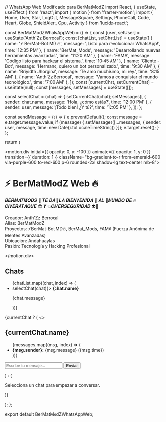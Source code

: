 // WhatsApp Web Modificado para BerMatModZ import React, { useState, useEffect } from 'react'; import { motion } from 'framer-motion'; import { Home, User, Star, LogOut, MessageSquare, Settings, PhoneCall, Code, Heart, Globe, ShieldAlert, Cpu, Activity } from 'lucide-react';

const BerMatModZWhatsAppWeb = () => { const [user, setUser] = useState('Anth'Zz Berrocal'); const [chatList, setChatList] = useState([ { name: '⚡ BerMat-Bot MD 🔥', message: '¡Listo para revolucionar WhatsApp!', time: '12:35 PM' }, { name: 'BerMat_Mods', message: 'Desarrollando nuevas herramientas avanzadas.', time: '11:20 AM' }, { name: 'FAMA', message: 'Código listo para hackear el sistema.', time: '10:45 AM' }, { name: 'Cliente - Bot', message: 'Hermano, quiero un bot personalizado.', time: '9:30 AM' }, { name: 'Briyidth Jhorgina', message: 'Te amo muchísimo, mi rey.', time: '8:15 AM' }, { name: 'Anth'Zz Berrocal', message: 'Vamos a conquistar el mundo tecnológico.', time: '7:00 AM' }, ]); const [currentChat, setCurrentChat] = useState(null); const [messages, setMessages] = useState([]);

const selectChat = (chat) => { setCurrentChat(chat); setMessages([ { sender: chat.name, message: 'Hola, ¿cómo estás?', time: '12:00 PM' }, { sender: user, message: '¡Todo bien! ¿Y tú?', time: '12:05 PM' }, ]); };

const sendMessage = (e) => { e.preventDefault(); const message = e.target.message.value; if (message) { setMessages([...messages, { sender: user, message, time: new Date().toLocaleTimeString() }]); e.target.reset(); } };

return ( <div className="bg-black min-h-screen p-8 text-white"> <motion.div initial={{ opacity: 0, y: -100 }} animate={{ opacity: 1, y: 0 }} transition={{ duration: 1 }} className="bg-gradient-to-r from-emerald-600 via-purple-600 to-red-600 p-6 rounded-2xl shadow-lg text-center mb-8"> <h1 className="text-6xl font-bold text-white drop-shadow-lg">⚡ BerMatModZ Web 🔥</h1> <p className="text-xl text-white mt-4"> 𝑩𝑬𝑹𝑴𝑨𝑻𝑴𝑶𝑫𝑺 🫦 𝑻𝑬 𝑫𝑨 🤡𝑳𝑨 𝑩𝑰𝑬𝑵𝑽𝑬𝑵𝑰𝑫𝑨 👹 𝑨𝑳 🔪𝑴𝑼𝑵𝑫𝑶 𝑫𝑬 🔥𝑪𝑰𝑽𝑬𝑹𝑨𝑻𝑨𝑸𝑼𝑬 😎 𝒀 💥𝑪𝑰𝑽𝑬𝑹𝑺𝑬𝑮𝑼𝑹𝑰𝑫𝑨𝑫 👽🤖 </p> <p className="text-lg text-white mt-2"> Creador: Anth'Zz Berrocal<br /> Alias: BerMatModZ<br /> Proyectos: ⚡BerMat-Bot MD🔥, BerMat_Mods, FAMA (Fuerza Anónima de Mentes Avanzadas)<br /> Ubicación: Andahuaylas<br /> Pasión: Tecnología y Hacking Profesional<br /> </p> </motion.div>

<div className="flex gap-6">
    <div className="w-1/4 bg-gray-900 p-4 rounded-2xl">
      <h2 className="text-2xl font-bold mb-4">Chats</h2>
      <ul>
        {chatList.map((chat, index) => (
          <li key={index} className="mb-4 cursor-pointer hover:bg-gray-800 p-3 rounded-lg" onClick={() => selectChat(chat)}>
            <strong>{chat.name}</strong>
            <p className="text-gray-400">{chat.message}</p>
          </li>
        ))}
      </ul>
    </div>
    <div className="flex-1 bg-gray-900 p-6 rounded-2xl">
      {currentChat ? (
        <>
          <h2 className="text-2xl font-bold mb-4">{currentChat.name}</h2>
          <ul className="mb-4">
            {messages.map((msg, index) => (
              <li key={index} className="mb-2">
                <strong className="text-emerald-400">{msg.sender}:</strong> <span className="text-gray-300">{msg.message}</span> <span className="text-gray-500 text-sm">({msg.time})</span>
              </li>
            ))}
          </ul>
          <form onSubmit={sendMessage}>
            <input name="message" placeholder="Escribe tu mensaje..." className="w-full p-3 mb-4 bg-gray-800 text-white border-emerald-500 rounded-lg" />
            <button type="submit" className="w-full bg-emerald-600 hover:bg-emerald-700 text-white font-bold py-2 rounded-full">Enviar</button>
          </form>
        </>
      ) : (
        <p className="text-gray-500">Selecciona un chat para empezar a conversar.</p>
      )}
    </div>
  </div>
</div>

); };

export default BerMatModZWhatsAppWeb;

